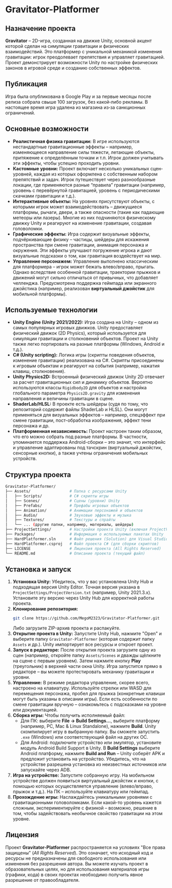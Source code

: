 # Gravitator-Platformer

## Назначение проекта

**Gravitator** – 2D-игра, созданная на движке Unity, основной акцент которой сделан на симуляции гравитации и физических взаимодействий. Это платформер с уникальной механикой изменения гравитации: игрок преодолевает препятствия и управляет гравитацией. Проект демонстрирует возможности Unity по настройке физических законов в игровой среде и созданию собственных эффектов.

## Публикация

Игра была опубликована в Google Play и за первые месяцы после релиза собрала свыше 100 загрузок, без какой‑либо рекламы. В настоящее время игра удалена из магазина из‑за санкционных ограничений.

## Основные возможности

- **Реалистичная физика гравитации:** В игре используются нестандартные гравитационные эффекты – например, изменяющееся направление силы тяжести, летающие объекты, притяжение к определённым точкам и т.п. Игрок должен учитывать эти эффекты, чтобы успешно проходить уровни.
- **Кастомные уровни:** Проект включает несколько уникальных сцен-уровней, каждая из которых оформлена с собственным набором препятствий и задач. Игрок путешествует через разнообразные локации, где применяются разные “правила” гравитации (например, уровень с перевёрнутой гравитацией, уровень с периодическими скачками гравитации и т.д.).
- **Интерактивные объекты:** На уровнях присутствуют объекты, с которыми игрок может взаимодействовать – движущиеся платформы, рычаги, двери, а также опасности (такие как падающие метеоры или лазеры). Многие из них подчиняются физическому движку Unity и реагируют на изменение гравитации, создавая головоломки.
- **Графические эффекты:** Игра содержит визуальные эффекты, подчёркивающие физику – частицы, шейдеры для искажения пространства при смене гравитации, анимация персонажа и окружения. Эти эффекты улучшают погружение игрока и дают визуальные подсказки о том, как гравитация воздействует на мир.
- **Управление персонажем:** Управление выполнено классическим для платформера – игрок может бежать влево/вправо, прыгать. Однако вследствие особенной гравитации, траектории прыжков и движений могут сильно отличаться от привычных, что добавляет челленджа. Предусмотрена поддержка геймпада или экранного джойстика (например, реализован **виртуальный джойстик** для мобильной платформы).

## Используемые технологии

- **Unity Engine (Unity 2021/2022):** Игра создана на Unity – одном из самых популярных игровых движков. Unity предоставляет физический движок (2D Physics), который используется для симуляции гравитации и столкновений объектов. Проект на Unity также легко портировать на разные платформы (Windows, Android и т.д.).
- **C# (Unity scripting):** Логика игры (скрипты поведения объектов, изменение гравитации) реализована на C#. Скрипты присоединены к игровым объектам и реагируют на события (например, нажатия клавиш, столкновения).
- **Unity Physics2D:** Встроенный физический движок Unity 2D отвечает за расчет гравитационных сил и динамику объектов. Вероятно используются классы `Rigidbody2D` для объектов и настройка глобального параметра `Physics2D.gravity` для изменения направления и величины гравитации в сцене.
- **ShaderLab/HLSL:** В проекте есть шейдеры (судя по тому, что репозиторий содержит файлы ShaderLab и HLSL). Они могут применяться для визуальных эффектов – например, спецэффект при смене гравитации, пост-обработка изображения, эффект тени персонажа и др.
- **Платформенная независимость:** Проект настроен таким образом, что его можно собрать под разные платформы. В частности, упоминается поддержка Android-сборки – это значит, что интерфейс и управление адаптированы под тачскрин (виртуальный джойстик, сенсорные кнопки), а также учтены ограничения мобильных устройств.

## Структура проекта

```bash
Gravitator-Platformer/
├── Assets/                 # Папка с ресурсами Unity
│   ├── Scripts/            # С# скрипты игры
│   ├── Scenes/             # Сцены (уровни) Unity
│   ├── Prefabs/            # Префабы игровых объектов
│   ├── Animation/          # Анимации персонажей и объектов
│   ├── Audio/              # Звуковые эффекты и музыка
│   ├── Textures/           # Текстуры и спрайты
│   └── ... (другие папки, например, материалы, шейдеры)
├── ProjectSettings/        # Настройки проекта Unity (включая ProjectVersion.txt)
├── Packages/               # Информация о используемых пакетах Unity
├── HardPlatformer.sln      # Файл решения (Solution) для Visual Studio
├── HardPlatformer.csproj   # Файл проекта C# (для сборки скриптов)
├── LICENSE                 # Лицензия проекта (All Rights Reserved)
└── README.md               # Описание проекта (текущий файл)
```

## Установка и запуск

1. **Установка Unity:** Убедитесь, что у вас установлена Unity Hub и подходящая версия Unity Editor. Точная версия указана в `ProjectSettings/ProjectVersion.txt` (например, Unity 2021.3.x). Установите эту версию через Unity Hub для корректной работы проекта.
2. **Клонирование репозитория:**
   ```bash
   git clone https://github.com/MegoM2323/Gravitator-Platformer.git
   ```
   Либо загрузите ZIP-архив проекта и распакуйте.
3. **Открытие проекта в Unity:** Запустите Unity Hub, нажмите "Open" и выберите папку `Gravitator-Platformer` (которая содержит папку `Assets` и др.). Unity импортирует все ресурсы и откроет проект.
4. **Запуск в редакторе:** После открытия проекта загрузите одну из сцен (например, откройте папку `Assets/Scenes` и дважды щёлкните на сцене с первым уровнем). Затем нажмите кнопку **Play** (треугольник) в верхней части окна Unity. Игра запустится прямо в редакторе – вы можете протестировать механику гравитации и уровни.
5. **Управление:** В режиме редактора управление, скорее всего, настроено на клавиатуру. Используйте стрелки или WASD для перемещения персонажа, пробел для прыжка (конкретные клавиши могут быть указаны в описании игры). Если есть особенности по смене гравитации вручную – ознакомьтесь с подсказками на уровне или документацией.
6. **Сборка игры:** Чтобы получить исполняемый файл:
   - Для ПК: выберите **File -> Build Settings...**, выберите платформу (например, PC, Mac & Linux Standalone), нажмите **Build**. Unity скомпилирует игру в выбранную папку. Вы сможете запустить `.exe` (Windows) или соответствующий файл на других ОС.
   - Для Android: подключите устройство или эмулятор, установите модуль Android Build Support в Unity. В **Build Settings** выберите Android платформу, нажмите **Build and Run** – Unity соберёт APK и предложит установить на устройство. Убедитесь, что на устройстве разрешена установка из неизвестных источников или запускайте через ADB.
7. **Игра на устройстве:** Запустите собранную игру. На мобильном устройстве должен появиться виртуальный джойстик и кнопки, с помощью которых осуществляется управление (влево/вправо, прыжок и т.д.). На ПК – используйте клавиатуру или геймпад.
8. **Прохождение игры:** Наслаждайтесь уникальными уровнями с гравитационными головоломками. Если какой-то уровень кажется сложным, экспериментируйте с физикой – возможно, решение в том, чтобы задействовать необычное свойство гравитации на этом уровне.

## Лицензия

Проект **Gravitator-Platformer** распространяется на условиях "Все права защищены" (_All Rights Reserved_). Это означает, что исходный код и ресурсы не предназначены для свободного использования или изменения без разрешения автора. Вы можете изучать проект в образовательных целях, но для использования материалов игры (графики, кода) в своих проектах необходимо получить явное разрешение от правообладателя.
